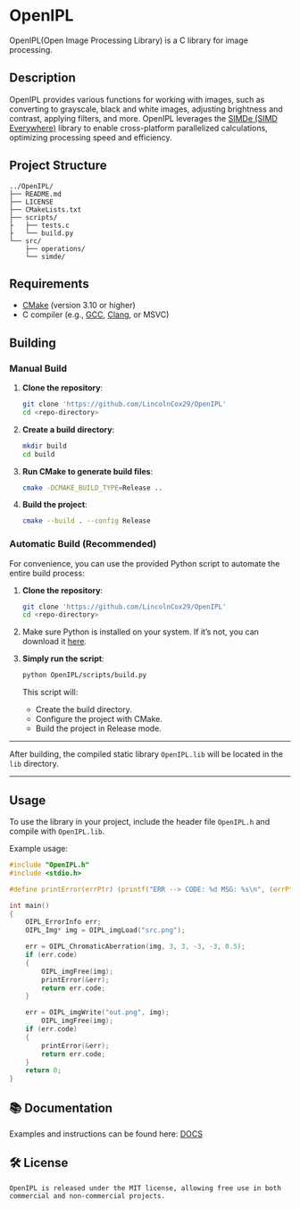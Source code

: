 # OpenIPL

OpenIPL(Open Image Processing Library) is a C library for image processing.

## Description

OpenIPL provides various functions for working with images, such as converting to grayscale, black and white images, adjusting brightness and contrast, applying filters, and more.
OpenIPL leverages the [SIMDe (SIMD Everywhere)](https://github.com/simd-everywhere/simde?ysclid=m2swyts7k7237665902) library to enable cross-platform parallelized calculations, optimizing processing speed and efficiency.

## Project Structure

```
../OpenIPL/
├── README.md
├── LICENSE
├── CMakeLists.txt
├── scripts/
├   ├── tests.c
├   └── build.py
└── src/
    ├── operations/
    └── simde/
```

## Requirements

- [CMake](https://cmake.org/download/) (version 3.10 or higher)
- C compiler (e.g., [GCC](https://gcc.gnu.org/releases.html), [Clang](https://releases.llvm.org/), or MSVC)

## Building

### Manual Build

1. **Clone the repository**:

   ```bash
   git clone 'https://github.com/LincolnCox29/OpenIPL'
   cd <repo-directory>
   ```

2. **Create a build directory**:

   ```bash
   mkdir build
   cd build
   ```

3. **Run CMake to generate build files**:

   ```bash
   cmake -DCMAKE_BUILD_TYPE=Release ..
   ```

4. **Build the project**:

   ```bash
   cmake --build . --config Release
   ```

### Automatic Build (Recommended)

For convenience, you can use the provided Python script to automate the entire build process:

1. **Clone the repository**:

   ```bash
   git clone 'https://github.com/LincolnCox29/OpenIPL'
   cd <repo-directory>
   ```

2. Make sure Python is installed on your system. If it’s not, you can download it [here](https://www.python.org/).

3. **Simply run the script**:

   ```bash
   python OpenIPL/scripts/build.py
   ```

   This script will:
   - Create the build directory.
   - Configure the project with CMake.
   - Build the project in Release mode.

---

After building, the compiled static library `OpenIPL.lib` will be located in the `lib` directory.

---

## Usage

To use the library in your project, include the header file `OpenIPL.h` and compile with `OpenIPL.lib`.

Example usage:

```c
#include "OpenIPL.h"
#include <stdio.h>

#define printError(errPtr) (printf("ERR --> CODE: %d MSG: %s\n", (errPtr)->code, (errPtr)->message))

int main()
{
	OIPL_ErrorInfo err;
	OIPL_Img* img = OIPL_imgLoad("src.png");

	err = OIPL_ChromaticAberration(img, 3, 3, -3, -3, 0.5);
	if (err.code)
	{
		OIPL_imgFree(img);
		printError(&err);
		return err.code;
	}

	err = OIPL_imgWrite("out.png", img);
        OIPL_imgFree(img);
	if (err.code)
	{
		printError(&err);
		return err.code;
	}
	return 0;
}
```

## 📚 Documentation

Examples and instructions can be found here: [DOCS](https://github.com/LincolnCox29/OpenIPL/blob/master/DOCS.md)

## 🛠 License
```
OpenIPL is released under the MIT license, allowing free use in both commercial and non-commercial projects.
```
